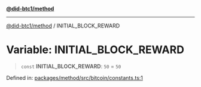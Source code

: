 [**@did-btc1/method**](../README.md)

***

[@did-btc1/method](../globals.md) / INITIAL\_BLOCK\_REWARD

# Variable: INITIAL\_BLOCK\_REWARD

> `const` **INITIAL\_BLOCK\_REWARD**: `50` = `50`

Defined in: [packages/method/src/bitcoin/constants.ts:1](https://github.com/dcdpr/did-btc1-js/blob/751aedd75738c26882a2149e644ae32b9e424707/packages/method/src/bitcoin/constants.ts#L1)
